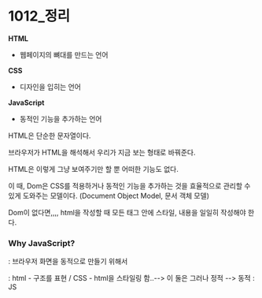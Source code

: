 # 1012_정리

**HTML** 

- 웹페이지의 뼈대를 만드는 언어

**CSS**

- 디자인을 입히는 언어

**JavaScript**

- 동적인 기능을 추가하는 언어



HTML은 단순한 문자열이다.

브라우저가 HTML을 해석해서 우리가 지금 보는 형태로 바꿔준다.

HTML은 이렇게 그냥 보여주기만 할 뿐 어떠한 기능도 없다.

이 때, Dom은 CSS를 적용하거나 동적인 기능을 추가하는 것을 효율적으로 관리할 수 있게 도와주는 모델이다. (Document Object Model, 문서 객체 모델)

Dom이 없다면,,,, html을 작성할 때 모든 태그 안에 스타일, 내용을 일일히 작성해야 한다.



### Why JavaScript?

: 브라우저 화면을 동적으로 만들기 위해서

: html - 구조를 표현 / CSS - html을 스타일링 함..--> 이 둘은 그러나 정적 --> 동적 : JS



